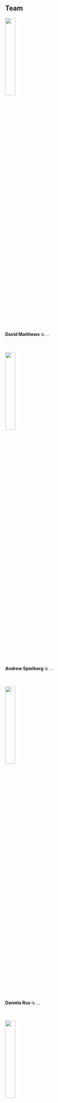 ## Team

[<img src="https://robodiff.github.io/img/david.jpeg" width="25%">](https://www.linkedin.com/in/david-matthews-9b81a5177/)<br>
<a href="mailto:david.matthews@northwestern.edu" target="_blank"><i class="far fa-envelope icon" title="email david"></i></a>

**David Matthews**
is ...
<br><br><br>

[<img src="https://robodiff.github.io/img/andy.jpeg" width="25%">](...)<br>
<a href="mailto:..." target="_blank"><i class="far fa-envelope icon" title="email andy"></i></a>

**Andrew Spielberg**
is ...
<br><br><br>

[<img src="https://robodiff.github.io/img/daniela.jpeg" width="25%">](...)<br>
<a href="mailto:..." target="_blank"><i class="far fa-envelope icon" title="email daniela"></i></a>

**Daniela Rus**
is ...
<br><br><br>

[<img src="https://krorgs.github.io/img/sam.jpeg" width="25%">](http://samkriegman.com)<br>
<a href="mailto:sam.kriegman@northwestern.edu" target="_blank"><i class="far fa-envelope icon" title="email sam"></i></a>
&nbsp;&nbsp;&nbsp;
<a href="https://twitter.com/kriegmerica" target="_blank"><i class="fab fa-twitter icon" title="tweet sam"></i></a>

**Sam Kriegman**
is an assistant professor of computer science, chemical and biological engineering, and mechanical engineering at Northwestern University. 
His research seeks general theories of life, in which the details of carbon-based organisms would represent a special case.
A Schmidt Futures AI2050 Fellow and Cozzarelli Prize recipient, he is the co-creator of the world's first computer-designed organisms (the "xenobots") and the director of the Xenobot Lab.
<br><br><br>

[<img src="https://cdorgs.github.io/img/josh.jpg" width="25%">](https://jbongard.github.io/)<br>
<a href="mailto:josh.bongard@uvm.edu" target="_blank"><i class="far fa-envelope icon" title="email josh"></i></a>
&nbsp;&nbsp;&nbsp;
<a href="https://twitter.com/DoctorJosh" target="_blank"><i class="fab fa-twitter icon" title="tweet josh"></i></a>

**Josh Bongard** 
is the Veinott Professor of Computer Science at the University of Vermont and director of the Morphology, Evolution & Cognition Laboratory. His work involves automated design and manufacture of soft-, evolved-, and crowdsourced robots, as well as computer-designed organisms. A PECASE, TR35, and Cozzarelli Prize recipient, he has received funding from NSF, NASA, DARPA, ARO and the Sloan Foundation. He is the co-author of the book How The Body Shapes the Way we Think, the instructor of a reddit-based evolutionary robotics MOOC, and director of the robotics outreach program Twitch Plays Robotics.
<br><br><br>


<!-- 
<img src="https://skriegman.github.io/img/sam+doug.jpeg">
Blackiston (left) and Kriegman at Tufts.
<br>
Sept 2021. Photographer: M. Scott Brauer.
<br><br><br>
 -->


